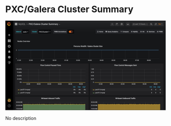 # PXC/Galera Cluster Summary

![!image](../../images/PMM_PXC_Galera_Cluster_Summary.jpg)

No description
